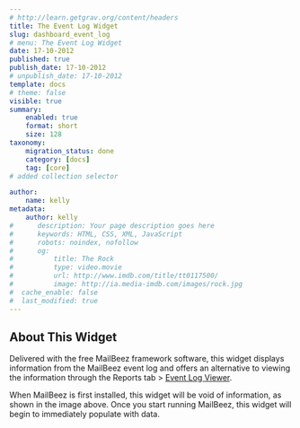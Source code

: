 ```yaml
---
# http://learn.getgrav.org/content/headers
title: The Event Log Widget
slug: dashboard_event_log
# menu: The Event Log Widget
date: 17-10-2012
published: true
publish_date: 17-10-2012
# unpublish_date: 17-10-2012
template: docs
# theme: false
visible: true
summary:
    enabled: true
    format: short
    size: 128
taxonomy:
    migration_status: done
    category: [docs]
    tag: [core]
# added collection selector

author:
    name: kelly
metadata:
    author: kelly
#      description: Your page description goes here
#      keywords: HTML, CSS, XML, JavaScript
#      robots: noindex, nofollow
#      og:
#          title: The Rock
#          type: video.movie
#          url: http://www.imdb.com/title/tt0117500/
#          image: http://ia.media-imdb.com/images/rock.jpg
#  cache_enable: false
#  last_modified: true
---
```


## About This Widget

Delivered with the free MailBeez framework software, this widget displays information from the MailBeez event log and offers an alternative to viewing the information through the Reports tab > [Event Log Viewer](/documentation/reportbeez/report_event_log).

When MailBeez is first installed, this widget will be void of information, as shown in the image above. Once you start running MailBeez, this widget will begin to immediately populate with data.
